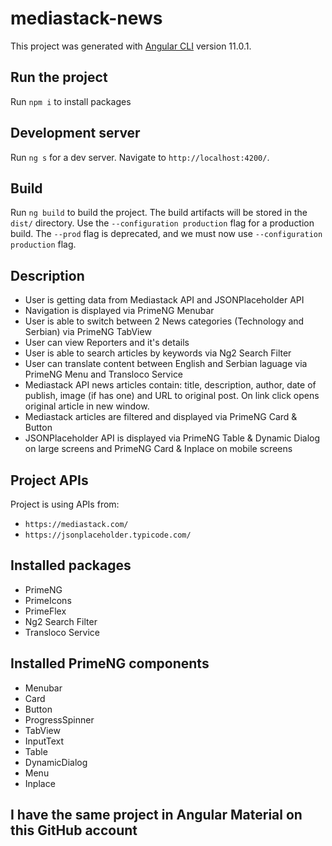 # mediastack-news

This project was generated with [Angular CLI](https://github.com/angular/angular-cli) version 11.0.1.

## Run the project

Run `npm i` to install packages

## Development server

Run `ng s` for a dev server. Navigate to `http://localhost:4200/`.

## Build

Run `ng build` to build the project. The build artifacts will be stored in the `dist/` directory. Use the `--configuration production` flag for a production build. The `--prod` flag is deprecated, and we must now use `--configuration production` flag.

## Description

- User is getting data from Mediastack API and JSONPlaceholder API
- Navigation is displayed via PrimeNG Menubar
- User is able to switch between 2 News categories (Technology and Serbian) via PrimeNG TabView
- User can view Reporters and it's details
- User is able to search articles by keywords via Ng2 Search Filter
- User can translate content between English and Serbian laguage via PrimeNG Menu and Transloco Service
- Mediastack API news articles contain: title, description, author, date of publish, image (if has one) and URL to original post. On link click opens original article in new window.
- Mediastack articles are filtered and displayed via PrimeNG Card & Button
- JSONPlaceholder API is displayed via PrimeNG Table & Dynamic Dialog on large screens and PrimeNG Card & Inplace on mobile screens

## Project APIs

Project is using APIs from:

- `https://mediastack.com/`
- `https://jsonplaceholder.typicode.com/`

## Installed packages

- PrimeNG
- PrimeIcons
- PrimeFlex
- Ng2 Search Filter
- Transloco Service

## Installed PrimeNG components

- Menubar
- Card
- Button
- ProgressSpinner
- TabView
- InputText
- Table
- DynamicDialog
- Menu
- Inplace

## I have the same project in Angular Material on this GitHub account
